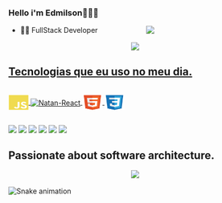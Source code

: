 ### Hello i'm Edmilson🐱‍🚀🖖

<img align='right' src="https://media.giphy.com/media/M9gbBd9nbDrOTu1Mqx/giphy.gif" width="230">

-  &#128104;&#8205;&#128187; FullStack Developer




<div align="center">
  <a href="https://github.com/edmilsonmiranda">
  <img align="center"  src="https://github-readme-stats.vercel.app/api?username=edmilsonmiranda&show_icons=true&theme=dark&include_all_commits=true&count_private=true"/>
</div>
 

  ## Tecnologias que eu uso no meu dia.
  <div style="display: inline_block"><br>
  <img align="center" alt="Natan-Js" height="30" width="40" src="https://raw.githubusercontent.com/devicons/devicon/master/icons/javascript/javascript-plain.svg">
  <img align="center" alt="Natan-React" height="30" width="40" src="https://cdn.jsdelivr.net/gh/devicons/devicon/icons/react/react-original-wordmark.svg">
  <img align="center" alt="Natan-HTML" height="30" width="40" src="https://raw.githubusercontent.com/devicons/devicon/master/icons/html5/html5-original.svg">
  <img align="center" alt="Natan-CSS" height="30" width="40" src="https://raw.githubusercontent.com/devicons/devicon/master/icons/css3/css3-original.svg">
    
    
</div>  
  
  ##
<div> 
  <a href="https://us05web.zoom.us/j/9424966585?pwd=ckt2aTQ4VFFmMS9PTUdXcWR4bGRHQT09" target="_blank"><img src="https://img.shields.io/badge/Zoom-2D8CFF?style=for-the-badge&logo=zoom&logoColor=white" target="_blank"></a>
  <a href="https://instagram.com/rafaballerini" target="_blank"><img src="https://img.shields.io/badge/-Instagram-%23E4405F?style=for-the-badge&logo=instagram&logoColor=white" target="_blank"></a>
 	<a href="https://wa.me/558588682945" target="_blank"><img src="https://img.shields.io/badge/WhatsApp-25D366?style=for-the-badge&logo=whatsapp&logoColor=white" target="_blank"></a>
 <a href="https://discord.gg/wagxzStdcR" target="_blank"><img src="https://img.shields.io/badge/Discord-7289DA?style=for-the-badge&logo=discord&logoColor=white" target="_blank"></a> 
  <a href = "mailto:contatomouranatan933@gmail.com"><img src="https://img.shields.io/badge/Gmail-D14836?style=for-the-badge&logo=gmail&logoColor=white" target="_blank"></a>
  <a href="https://www.linkedin.com/in/natan-moura%F0%9F%92%BB-23a555219/" target="_blank"><img src="https://img.shields.io/badge/-LinkedIn-%230077B5?style=for-the-badge&logo=linkedin&logoColor=white" target="_blank"></a> 
  
</div>
  
  ## Passionate about software architecture.

<p align="center"><img width=50% src="https://wompampsupport.azureedge.net/fetchimage?siteId=7575&v=2&jpgQuality=100&width=700&url=https%3A%2F%2Fi.kym-cdn.com%2Fentries%2Ficons%2Ffacebook%2F000%2F021%2F807%2Fig9OoyenpxqdCQyABmOQBZDI0duHk2QZZmWg2Hxd4ro.jpg"></p>
  
  ![Snake animation](https://github.com/NatanMoura085/NatanMoura085/blob/output/github-contribution-grid-snake.svg)
 

  
  
